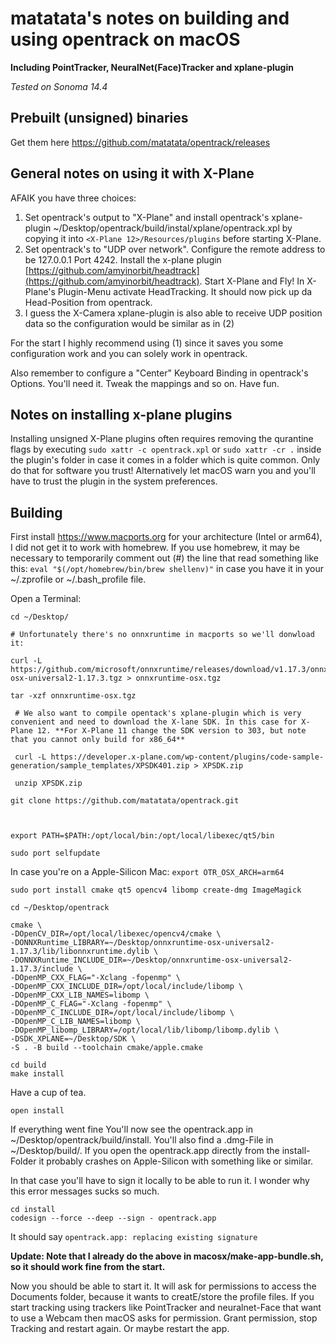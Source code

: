 # matatata's notes on building and using opentrack on macOS

**Including PointTracker, NeuralNet(Face)Tracker and xplane-plugin**

*Tested on Sonoma 14.4*

## Prebuilt (unsigned) binaries

Get them here https://github.com/matatata/opentrack/releases

## General notes on using it with X-Plane
AFAIK you have three choices:

1. Set opentrack's output to "X-Plane" and install opentrack's xplane-plugin ~/Desktop/opentrack/build/instal/xplane/opentrack.xpl by copying it into `<X-Plane 12>/Resources/plugins` before starting X-Plane.
2. Set opentrack's to "UDP over network". Configure the remote address to be 127.0.0.1 Port 4242. Install the x-plane plugin [https://github.com/amyinorbit/headtrack](https://github.com/amyinorbit/headtrack). Start X-Plane and Fly! In X-Plane's Plugin-Menu activate HeadTracking. It should now pick up da Head-Position from opentrack.
3. I guess the X-Camera xplane-plugin is also able to receive UDP position data so the configuration would be similar as in (2)

For the start I highly recommend using (1) since it saves you some configuration work and you can solely work in opentrack.

Also remember to configure a "Center" Keyboard Binding in opentrack's Options. You'll need it. Tweak the mappings and so on. Have fun.

## Notes on installing x-plane plugins
Installing unsigned X-Plane plugins often requires removing the qurantine flags by executing `sudo xattr -c opentrack.xpl` or `sudo xattr -cr .` inside the plugin's folder in case it comes in a folder which is quite common. Only do that for software you trust! Alternatively let macOS warn you and you'll have to trust the plugin in the system preferences.

## Building

First install https://www.macports.org for your architecture (Intel or arm64), I did not get it to work with homebrew.
If you use homebrew, it may be necessary to temporarily comment out (#) the line that read something like this: `eval "$(/opt/homebrew/bin/brew shellenv)"` in case you have it in your ~/.zprofile or ~/.bash_profile file.

Open a Terminal:

    cd ~/Desktop/
    
    # Unfortunately there's no onnxruntime in macports so we'll donwload it:

    curl -L https://github.com/microsoft/onnxruntime/releases/download/v1.17.3/onnxruntime-osx-universal2-1.17.3.tgz > onnxruntime-osx.tgz
    
    tar -xzf onnxruntime-osx.tgz 

	 # We also want to compile opentack's xplane-plugin which is very convenient and need to download the X-lane SDK. In this case for X-Plane 12. **For X-Plane 11 change the SDK version to 303, but note that you cannot only build for x86_64**
	 
	 curl -L https://developer.x-plane.com/wp-content/plugins/code-sample-generation/sample_templates/XPSDK401.zip > XPSDK.zip
	 
	 unzip XPSDK.zip

    git clone https://github.com/matatata/opentrack.git

    

    export PATH=$PATH:/opt/local/bin:/opt/local/libexec/qt5/bin
    
    sudo port selfupdate

In case you're on a Apple-Silicon Mac: `export OTR_OSX_ARCH=arm64`


    sudo port install cmake qt5 opencv4 libomp create-dmg ImageMagick
    
    cd ~/Desktop/opentrack
    
    cmake \
    -DOpenCV_DIR=/opt/local/libexec/opencv4/cmake \
    -DONNXRuntime_LIBRARY=~/Desktop/onnxruntime-osx-universal2-1.17.3/lib/libonnxruntime.dylib \
    -DONNXRuntime_INCLUDE_DIR=~/Desktop/onnxruntime-osx-universal2-1.17.3/include \
    -DOpenMP_CXX_FLAG="-Xclang -fopenmp" \
    -DOpenMP_CXX_INCLUDE_DIR=/opt/local/include/libomp \
    -DOpenMP_CXX_LIB_NAMES=libomp \
    -DOpenMP_C_FLAG="-Xclang -fopenmp" \
    -DOpenMP_C_INCLUDE_DIR=/opt/local/include/libomp \
    -DOpenMP_C_LIB_NAMES=libomp \
    -DOpenMP_libomp_LIBRARY=/opt/local/lib/libomp/libomp.dylib \
    -DSDK_XPLANE=~/Desktop/SDK \
    -S . -B build --toolchain cmake/apple.cmake
    
    cd build
    make install

Have a cup of tea.

    open install
        
If everything went fine You'll now see the opentrack.app in ~/Desktop/opentrack/build/install. You'll also find a .dmg-File in ~/Desktop/build/. If you open the opentrack.app directly from the install-Folder it probably crashes on Apple-Silicon with something like  or similar.

In that case you'll have to sign it locally to be able to run it. I wonder why this error messages sucks so much.

    cd install
    codesign --force --deep --sign - opentrack.app
        
It should say `opentrack.app: replacing existing signature`

**Update: Note that I already do the above in macosx/make-app-bundle.sh, so it should work fine from the start.**
        
Now you should be able to start it. It will ask for permissions to access the Documents folder, because it wants to creatE/store the profile files. If you start tracking using trackers like PointTracker and neuralnet-Face that want to use a Webcam then macOS asks for permission. Grant permission, stop Tracking and restart again. Or maybe restart the app.




  




